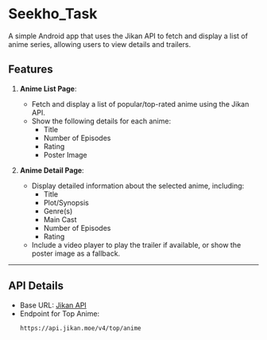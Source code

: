# Seekho_Task
A simple Android app that uses the Jikan API to fetch and display a list of anime series, allowing users to view details and trailers.

## **Features**
1. **Anime List Page**:
   - Fetch and display a list of popular/top-rated anime using the Jikan API.
   - Show the following details for each anime:
     - Title
     - Number of Episodes
     - Rating
     - Poster Image

2. **Anime Detail Page**:
   - Display detailed information about the selected anime, including:
     - Title
     - Plot/Synopsis
     - Genre(s)
     - Main Cast
     - Number of Episodes
     - Rating
   - Include a video player to play the trailer if available, or show the poster image as a fallback.

---

## **API Details**
- Base URL: [Jikan API](https://jikan.moe/)
- Endpoint for Top Anime:  
  ```plaintext
  https://api.jikan.moe/v4/top/anime
